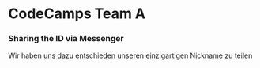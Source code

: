 # CodeCamps Team A
### Sharing the ID via Messenger
Wir haben uns dazu entschieden unseren einzigartigen Nickname zu teilen
